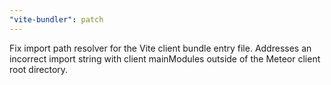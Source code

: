 ```yaml
---
"vite-bundler": patch
---
```


Fix import path resolver for the Vite client bundle entry file. Addresses an incorrect import string with client mainModules outside of the Meteor client root directory.
